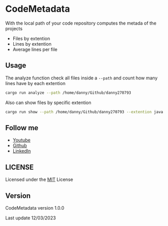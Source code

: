 # CodeMetadata

With the local path of your code repository computes the metada of the projects

- Files by extention
- Lines by extention
- Average lines per file

## Usage

The analyze function check all files inside a `--path` and count how many lines have by each extention

```bash
cargo run analyze --path /home/danny/Github/danny270793
```

Also can show files by specific extention

```bash
cargo run show --path /home/danny/Github/danny270793 --extention java
```

## Follow me

- [Youtube](https://www.youtube.com/channel/UC5MAQWU2s2VESTXaUo-ysgg)
- [Github](https://www.github.com/danny270793/)
- [LinkedIn](https://www.linkedin.com/in/danny270793)

## LICENSE

Licensed under the [MIT](license.md) License

## Version

CodeMetadata version 1.0.0

Last update 12/03/2023
